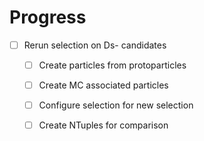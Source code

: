 
# Progress

 - [ ] Rerun selection on Ds- candidates
   - [ ] Create particles from protoparticles
   - [ ] Create MC associated particles
   - [ ] Configure selection for new selection
   - [ ] Create NTuples for comparison

